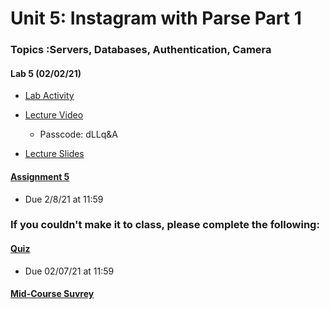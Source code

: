 Unit 5: Instagram with Parse Part 1
===

### Topics :Servers, Databases, Authentication, Camera

#### Lab 5 (02/02/21)

* [Lab Activity](https://courses.codepath.com/courses/android_university/unit/5#!exercises)

* [Lecture Video](https://zoom.us/rec/share/gkLNxXrjwQFW4y5PLDF4N5v35e_E0qdjcoa0fZktWc5C-A_HVDP0ijUXaNKzxKUN.AYc4IKUC2OLmSSkf?startTime=1612320466000)
     * Passcode: dLLq&A
     
 * [Lecture Slides](https://docs.google.com/presentation/d/1UdCKpr8vGGwSrh_8fM2eXphsh7FbYSpQYbtIFiP59U0/edit#slide=id.gba8acd5be7_0_662)
 
#### [Assignment 5](https://courses.codepath.com/courses/android_university/unit/5#!assignment)
* Due 2/8/21 at 11:59

### If you couldn't make it to class, please complete the following: 
#### [Quiz]() 
* Due 02/07/21 at 11:59
#### [Mid-Course Suvrey](https://www.surveymonkey.com/r/AndroidMidSpring21)





    
    


